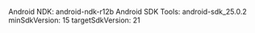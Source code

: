 Android NDK: android-ndk-r12b
Android SDK Tools: android-sdk_25.0.2
minSdkVersion: 15
targetSdkVersion: 21